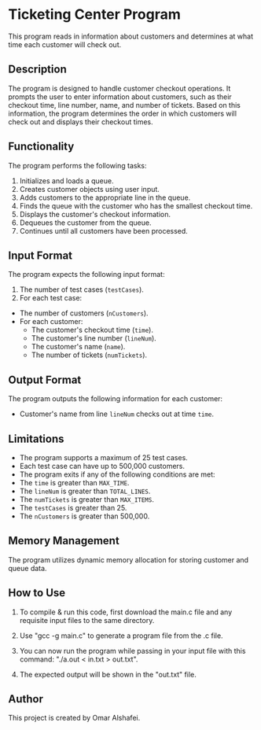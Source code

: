 # Ticketing Center Program

This program reads in information about customers and determines at what time each customer will check out.

## Description

The program is designed to handle customer checkout operations. It prompts the user to enter information about customers, such as their checkout time, line number, name, and number of tickets. Based on this information, the program determines the order in which customers will check out and displays their checkout times.

## Functionality

The program performs the following tasks:

1. Initializes and loads a queue.
2. Creates customer objects using user input.
3. Adds customers to the appropriate line in the queue.
4. Finds the queue with the customer who has the smallest checkout time.
5. Displays the customer's checkout information.
6. Dequeues the customer from the queue.
7. Continues until all customers have been processed.

## Input Format

The program expects the following input format:

1. The number of test cases (`testCases`).
2. For each test case:
- The number of customers (`nCustomers`).
- For each customer:
  - The customer's checkout time (`time`).
  - The customer's line number (`lineNum`).
  - The customer's name (`name`).
  - The number of tickets (`numTickets`).

## Output Format

The program outputs the following information for each customer:

- Customer's name from line `lineNum` checks out at time `time`.

## Limitations

- The program supports a maximum of 25 test cases.
- Each test case can have up to 500,000 customers.
- The program exits if any of the following conditions are met:
- The `time` is greater than `MAX_TIME`.
- The `lineNum` is greater than `TOTAL_LINES`.
- The `numTickets` is greater than `MAX_ITEMS`.
- The `testCases` is greater than 25.
- The `nCustomers` is greater than 500,000.

## Memory Management

The program utilizes dynamic memory allocation for storing customer and queue data.

## How to Use

1. To compile & run this code, first download the main.c file and any requisite input files to the same directory.

2. Use "gcc -g main.c" to generate a program file from the .c file.

3. You can now run the program while passing in your input file with this command: "./a.out < in.txt > out.txt".

4. The expected output will be shown in the "out.txt" file.

## Author

This project is created by Omar Alshafei.

